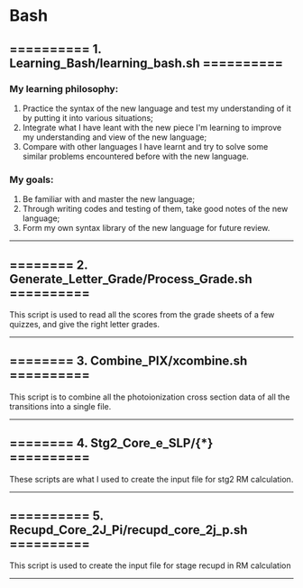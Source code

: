 # Bash
## ========== 1. Learning_Bash/learning_bash.sh ==========

### My learning philosophy: 
1. Practice the syntax of the new language and test my understanding of it by putting it into various situations; 
2. Integrate what I have leant with the new piece I'm learning to improve my understanding and view of the new language; 
3. Compare with other languages I have learnt and try to solve some similar problems encountered before with the new language.

### My goals: 
1. Be familiar with and  master the new language; 
2. Through writing codes and testing of them, take good notes of the new language; 
3. Form my own syntax library of the new language for future review.

*** 

## ======== 2. Generate_Letter_Grade/Process_Grade.sh ==========
This script is used to read all the scores from the grade sheets of a few quizzes, and give the right letter grades.
***

## ======== 3. Combine_PIX/xcombine.sh ==========
This script is to combine all the photoionization cross section data of all the transitions into a single file.

***

## ======== 4. Stg2_Core_e_SLP/{*} ==========
These scripts are what I used to create the input file for stg2 RM calculation.

***

## ========== 5. Recupd_Core_2J_Pi/recupd_core_2j_p.sh ==========
This script is used to create the input file for stage recupd in RM calculation

***
